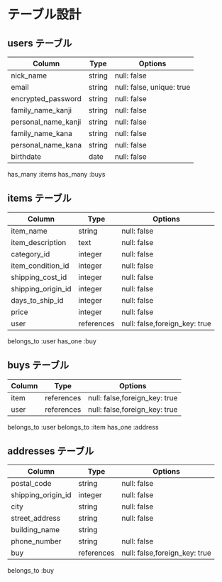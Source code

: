 # テーブル設計

## users テーブル

| Column              | Type      | Options                   |
| ------------------- | --------- | ------------------------- |
| nick_name           | string    | null: false               | #ニックネーム
| email               | string    | null: false, unique: true | #メールアドレス 
| encrypted_password  | string    | null: false               | #パスワード
| family_name_kanji   | string    | null: false               | #苗字（漢字）
| personal_name_kanji | string    | null: false               | #氏名（漢字）
| family_name_kana    | string    | null: false               | #苗字（カナ）
| personal_name_kana  | string    | null: false               | #氏名（カナ）
| birthdate           | date      | null: false               | #生年月日

has_many :items
has_many :buys

## items テーブル

| Column             | Type       | Options                        |
| ------------------ | ---------- | ------------------------------ |
| item_name          | string     | null: false                    | #商品名
| item_description   | text       | null: false                    | #商品の説明
| category_id        | integer    | null: false                    | #カテゴリー（アクティブハッシュ）
| item_condition_id  | integer    | null: false                    | #商品の状態（アクティブハッシュ）
| shipping_cost_id   | integer    | null: false                    | #配送料の負担（アクティブハッシュ）
| shipping_origin_id | integer    | null: false                    | #発送元の地域（アクティブハッシュ）
| days_to_ship_id    | integer    | null: false                    | #発送までの日数（アクティブハッシュ）
| price              | integer    | null: false                    | #価格
| user               | references | null: false,foreign_key: true  |

belongs_to :user
has_one    :buy

## buys テーブル

| Column    | Type       | Options                        |
| --------- | ---------- | ------------------------------ |
| item      | references | null: false,foreign_key: true  | #何を買ったか
| user      | references | null: false,foreign_key: true  | #どのユーザーが

belongs_to :user
belongs_to :item
has_one   :address

## addresses テーブル

| Column             | Type       | Options                        |
| ------------------ | ---------- | ------------------------------ |
| postal_code        | string     | null: false                    | #郵便番号
| shipping_origin_id | integer    | null: false                    | #都道府県（アクティブハッシュ）
| city               | string     | null: false                    | #市区町村
| street_address     | string     | null: false                    | #番地
| building_name      | string     |                                | #建物名（任意）
| phone_number       | string     | null: false                    | #電話番号
| buy                | references | null: false,foreign_key: true  | #どの購入記録

belongs_to :buy
